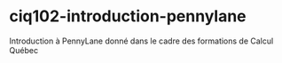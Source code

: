 # ciq102-introduction-pennylane
Introduction à PennyLane donné dans le cadre des formations de Calcul Québec

